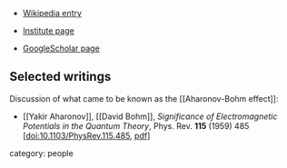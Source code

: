 
* [Wikipedia entry](https://en.wikipedia.org/wiki/Yakir_Aharonov)

* [Institute page](https://en-exact-sciences.tau.ac.il/profile/yakir)

* [GoogleScholar page](https://scholar.google.com/citations?user=bkVKG88AAAAJ&hl=en)

## Selected writings

Discussion of what came to be known as the [[Aharonov-Bohm effect]]:

* [[Yakir Aharonov]], [[David Bohm]], *Significance of Electromagnetic Potentials in the Quantum Theory*, Phys. Rev. **115** (1959) 485 &lbrack;[doi:10.1103/PhysRev.115.485](https://doi.org/10.1103/PhysRev.115.485), [pdf](https://journals.aps.org/pr/pdf/10.1103/PhysRev.115.485)&rbrack;


category: people